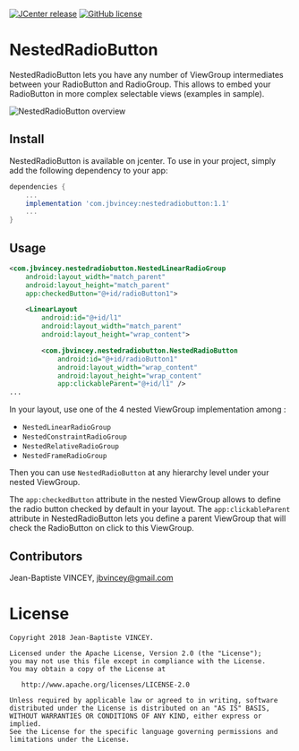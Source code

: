 [![JCenter release](https://img.shields.io/badge/jcenter-1.1-blue.svg?style=flat)](https://bintray.com/jbvincey/maven/NestedRadioButton)
[![GitHub license](https://img.shields.io/badge/license-Apache%20License%202.0-blue.svg?style=flat)](http://www.apache.org/licenses/LICENSE-2.0)

NestedRadioButton
=======

NestedRadioButton lets you have any number of ViewGroup intermediates between your RadioButton and RadioGroup. This allows to embed your RadioButton in more complex selectable views (examples in sample). 

![NestedRadioButton overview](assets/nestedradiobutton_sample.png)

## Install

NestedRadioButton is available on jcenter. To use in your project, simply add the following dependency to your app:
```gradle
dependencies {
    ...
    implementation 'com.jbvincey:nestedradiobutton:1.1'
    ...
}
```

## Usage

```xml
<com.jbvincey.nestedradiobutton.NestedLinearRadioGroup
    android:layout_width="match_parent"
    android:layout_height="match_parent"
    app:checkedButton="@+id/radioButton1">

    <LinearLayout
        android:id="@+id/l1"
        android:layout_width="match_parent"
        android:layout_height="wrap_content">

        <com.jbvincey.nestedradiobutton.NestedRadioButton
            android:id="@+id/radioButton1"
            android:layout_width="wrap_content"
            android:layout_height="wrap_content"
            app:clickableParent="@+id/l1" />
...

```

In your layout, use one of the 4 nested ViewGroup implementation among :
 * `NestedLinearRadioGroup`
 * `NestedConstraintRadioGroup`
 * `NestedRelativeRadioGroup`
 * `NestedFrameRadioGroup`
 
Then you can use `NestedRadioButton` at any hierarchy level under your nested ViewGroup. 

The `app:checkedButton` attribute in the nested ViewGroup allows to define the radio button checked by default in your layout. The `app:clickableParent` attribute in NestedRadioButton lets you define a parent ViewGroup that will check the RadioButton on click to this ViewGroup.

## Contributors

Jean-Baptiste VINCEY, jbvincey@gmail.com


License
=======

    Copyright 2018 Jean-Baptiste VINCEY.

    Licensed under the Apache License, Version 2.0 (the "License");
    you may not use this file except in compliance with the License.
    You may obtain a copy of the License at

       http://www.apache.org/licenses/LICENSE-2.0

    Unless required by applicable law or agreed to in writing, software
    distributed under the License is distributed on an "AS IS" BASIS,
    WITHOUT WARRANTIES OR CONDITIONS OF ANY KIND, either express or implied.
    See the License for the specific language governing permissions and
    limitations under the License.
